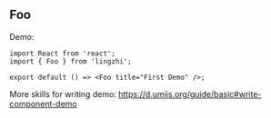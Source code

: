## Foo

Demo:

```tsx
import React from 'react';
import { Foo } from 'lingzhi';

export default () => <Foo title="First Demo" />;
```

More skills for writing demo: https://d.umijs.org/guide/basic#write-component-demo
